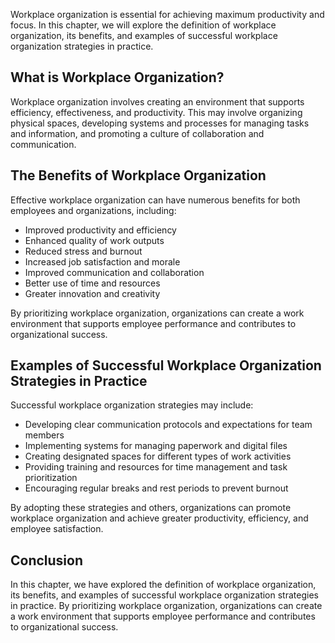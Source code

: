 
Workplace organization is essential for achieving maximum productivity and focus. In this chapter, we will explore the definition of workplace organization, its benefits, and examples of successful workplace organization strategies in practice.

What is Workplace Organization?
-------------------------------

Workplace organization involves creating an environment that supports efficiency, effectiveness, and productivity. This may involve organizing physical spaces, developing systems and processes for managing tasks and information, and promoting a culture of collaboration and communication.

The Benefits of Workplace Organization
--------------------------------------

Effective workplace organization can have numerous benefits for both employees and organizations, including:

* Improved productivity and efficiency
* Enhanced quality of work outputs
* Reduced stress and burnout
* Increased job satisfaction and morale
* Improved communication and collaboration
* Better use of time and resources
* Greater innovation and creativity

By prioritizing workplace organization, organizations can create a work environment that supports employee performance and contributes to organizational success.

Examples of Successful Workplace Organization Strategies in Practice
--------------------------------------------------------------------

Successful workplace organization strategies may include:

* Developing clear communication protocols and expectations for team members
* Implementing systems for managing paperwork and digital files
* Creating designated spaces for different types of work activities
* Providing training and resources for time management and task prioritization
* Encouraging regular breaks and rest periods to prevent burnout

By adopting these strategies and others, organizations can promote workplace organization and achieve greater productivity, efficiency, and employee satisfaction.

Conclusion
----------

In this chapter, we have explored the definition of workplace organization, its benefits, and examples of successful workplace organization strategies in practice. By prioritizing workplace organization, organizations can create a work environment that supports employee performance and contributes to organizational success.

